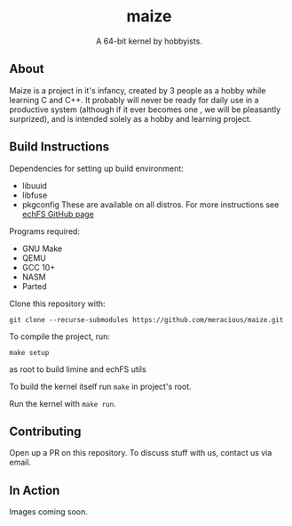 <div align="center">
<h1>maize</h1>
A 64-bit kernel by hobbyists.
</div>

## About

Maize is a project in it's infancy, created by 3 people as a hobby while learning C and C++.
It probably will never be ready for daily use in a productive system (although if it ever becomes one
, we will be pleasantly surprized), and is intended solely as a hobby and learning project.


## Build Instructions

Dependencies for setting up build environment:

- libuuid
- libfuse
- pkgconfig
  These are available on all distros.
  For more instructions see [echFS GitHub page](https://github.com/echfs/echfs)

Programs required:

- GNU Make
- QEMU
- GCC 10+
- NASM
- Parted

Clone this repository with:

```
git clone --recurse-submodules https://github.com/meracious/maize.git
```

To compile the project, run:

```
make setup
```

as root to build limine and echFS utils

To build the kernel itself run `make` in project's root.

Run the kernel with `make run`.

## Contributing

Open up a PR on this repository. To discuss stuff with us, contact us via email.

## In Action

Images coming soon.

